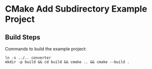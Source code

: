 CMake Add Subdirectory Example Project
======================================

Build Steps
-----------
Commands to build the example project:

    ln -s ../.. converter
    mkdir -p build && cd build && cmake .. && cmake --build .


